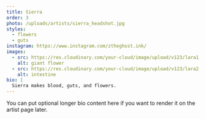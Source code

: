 ```yaml
---
title: Sierra
order: 3
photo: /uploads/artists/sierra_headshot.jpg
styles:
  - flowers
  - guts
instagram: https://www.instagram.com/ztheghost.ink/
images:
  - src: https://res.cloudinary.com/your-cloud/image/upload/v123/lara1.jpg
    alt: giant flower
  - src: https://res.cloudinary.com/your-cloud/image/upload/v123/lara2.jpg
    alt: intestine
bio: |
  Sierra makes blood, guts, and flowers.
---
```


You can put optional longer bio content here if you want to render it on the artist page later.
